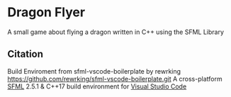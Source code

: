 # Dragon Flyer

A small game about flying a dragon written in C++ using the SFML Library

## Citation

Build Enviroment from sfml-vscode-boilerplate by rewrking
https://github.com/rewrking/sfml-vscode-boilerplate.git
A cross-platform [SFML](https://www.sfml-dev.org) 2.5.1 & C++17 build environment for [Visual Studio Code](https://code.visualstudio.com/)
